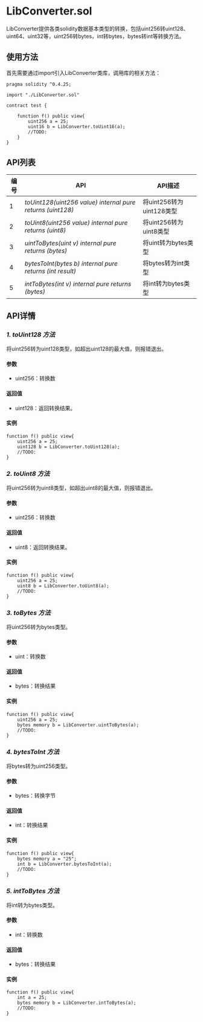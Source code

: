 # LibConverter.sol

LibConverter提供各类solidity数据基本类型的转换，包括uint256转uint128、uint64、uint32等，uint256转bytes，int转bytes，bytes转int等转换方法。

## 使用方法

首先需要通过import引入LibConverter类库，调用库的相关方法：

```
pragma solidity ^0.4.25;

import "./LibConverter.sol"

contract test {
    
    function f() public view{
        uint256 a = 25;
        uint16 b = LibConverter.toUint16(a);
        //TODO:
    }
}
```


## API列表

编号 | API | API描述
---|---|---
1 | *toUint128(uint256 value) internal pure returns (uint128)* | 将uint256转为uint128类型
2 | *toUint8(uint256 value) internal pure returns (uint8)* | 将uint256转为uint8类型
3 | *uintToBytes(uint v) internal pure returns (bytes)* | 将uint转为bytes类型
4 | *bytesToInt(bytes b) internal pure returns (int result)* | 将bytes转为int类型
5 | *intToBytes(int v) internal pure returns (bytes)* | 将int转为bytes类型

## API详情

### ***1. toUint128 方法***

将uint256转为uint128类型，如超出uint128的最大值，则报错退出。

#### 参数

- uint256：转换数

#### 返回值

- uint128：返回转换结果。

#### 实例

```
function f() public view{
    uint256 a = 25;
    uint128 b = LibConverter.toUint128(a);
    //TODO:
}
```


### ***2. toUint8 方法***

将uint256转为uint8类型，如超出uint8的最大值，则报错退出。

#### 参数

- uint256：转换数

#### 返回值

- uint8：返回转换结果。

#### 实例

```
function f() public view{
    uint256 a = 25;
    uint8 b = LibConverter.toUint8(a);
    //TODO:
}
```

### ***3. toBytes 方法***

将uint256转为bytes类型。

#### 参数

- uint：转换数

#### 返回值

- bytes：转换结果

#### 实例

```
function f() public view{
    uint256 a = 25;
    bytes memory b = LibConverter.uintToBytes(a);
    //TODO:
}
```

### ***4. bytesToInt 方法***

将bytes转为uint256类型。

#### 参数

- bytes：转换字节

#### 返回值

- int：转换结果

#### 实例

```
function f() public view{
    bytes memory a = "25";
    int b = LibConverter.bytesToInt(a);
    //TODO:
}
```

### ***5. intToBytes 方法***

将int转为bytes类型。

#### 参数

- int：转换数

#### 返回值

- bytes：转换结果

#### 实例

```
function f() public view{
    int a = 25;
    bytes memory b = LibConverter.intToBytes(a);
    //TODO:
}
```
